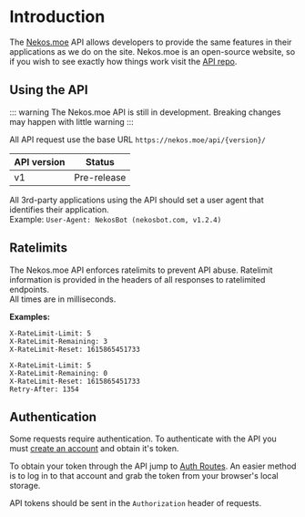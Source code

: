 # Introduction

The [Nekos.moe](https://nekos.moe/) API allows developers to provide the same features in their applications as we do on the site. Nekos.moe is an open-source website, so if you wish to see exactly how things work visit the [API repo](https://github.com/brussell98/catgirls-api).

## Using the API

::: warning
The Nekos.moe API is still in development. Breaking changes may happen with little warning
:::

All API request use the base URL `https://nekos.moe/api/{version}/`

|API version|Status|
|---|---|
|v1|Pre-release|

All 3rd-party applications using the API should set a user agent that identifies their application.   \
Example: `User-Agent: NekosBot (nekosbot.com, v1.2.4)`

## Ratelimits

The Nekos.moe API enforces ratelimits to prevent API abuse. Ratelimit information is provided in the headers of all responses to ratelimited endpoints.   \
All times are in milliseconds.

**Examples:**

```http
X-RateLimit-Limit: 5
X-RateLimit-Remaining: 3
X-RateLimit-Reset: 1615865451733
```

```http
X-RateLimit-Limit: 5
X-RateLimit-Remaining: 0
X-RateLimit-Reset: 1615865451733
Retry-After: 1354
```

## Authentication

Some requests require authentication. To authenticate with the API you must [create an account](https://nekos.moe/register) and obtain it's token.

To obtain your token through the API jump to [Auth Routes](auth.md). An easier method is to log in to that account and grab the token from your browser's local storage.

API tokens should be sent in the `Authorization` header of requests.
